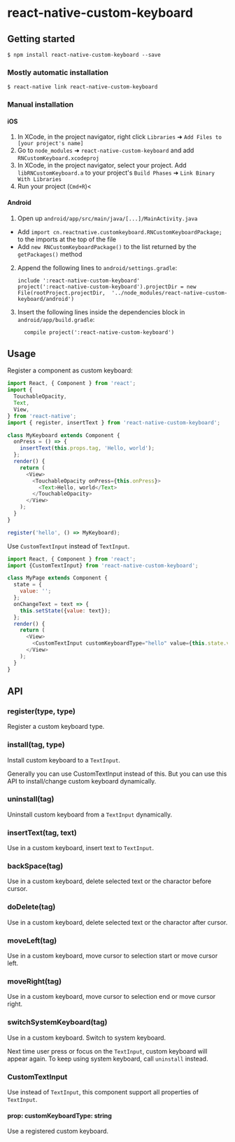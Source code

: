 
# react-native-custom-keyboard

## Getting started

`$ npm install react-native-custom-keyboard --save`

### Mostly automatic installation

`$ react-native link react-native-custom-keyboard`

### Manual installation


#### iOS

1. In XCode, in the project navigator, right click `Libraries` ➜ `Add Files to [your project's name]`
2. Go to `node_modules` ➜ `react-native-custom-keyboard` and add `RNCustomKeyboard.xcodeproj`
3. In XCode, in the project navigator, select your project. Add `libRNCustomKeyboard.a` to your project's `Build Phases` ➜ `Link Binary With Libraries`
4. Run your project (`Cmd+R`)<

#### Android

1. Open up `android/app/src/main/java/[...]/MainActivity.java`
  - Add `import cn.reactnative.customkeyboard.RNCustomKeyboardPackage;` to the imports at the top of the file
  - Add `new RNCustomKeyboardPackage()` to the list returned by the `getPackages()` method
2. Append the following lines to `android/settings.gradle`:
  	```
  	include ':react-native-custom-keyboard'
  	project(':react-native-custom-keyboard').projectDir = new File(rootProject.projectDir, 	'../node_modules/react-native-custom-keyboard/android')
  	```
3. Insert the following lines inside the dependencies block in `android/app/build.gradle`:
  	```
      compile project(':react-native-custom-keyboard')
  	```


## Usage

Register a component as custom keyboard: 

```javascript
import React, { Component } from 'react';
import {
  TouchableOpacity,
  Text,
  View,
} from 'react-native';
import { register, insertText } from 'react-native-custom-keyboard';

class MyKeyboard extends Component {
  onPress = () => {
    insertText(this.props.tag, 'Hello, world');
  };
  render() {
    return (
      <View>
        <TouchableOpacity onPress={this.onPress}>
          <Text>Hello, world</Text>
        </TouchableOpacity>
      </View>
    );
  }
}

register('hello', () => MyKeyboard);
```

Use `CustomTextInput` instead of `TextInput`.

```javascript
import React, { Component } from 'react';
import {CustomTextInput} from 'react-native-custom-keyboard';

class MyPage extends Component {
  state = {
    value: '';
  };
  onChangeText = text => {
    this.setState({value: text});
  };
  render() {
    return (
      <View>
        <CustomTextInput customKeyboardType="hello" value={this.state.value} onChangeText={this.onChangeText} />
      </View>
    );
  }
}
```

## API

### register(type, type)

Register a custom keyboard type.

### install(tag, type)

Install custom keyboard to a `TextInput`.

Generally you can use CustomTextInput instead of this. But you can use this API
to install/change custom keyboard dynamically.

### uninstall(tag)

Uninstall custom keyboard from a `TextInput` dynamically.

### insertText(tag, text)

Use in a custom keyboard, insert text to `TextInput`.

### backSpace(tag)

Use in a custom keyboard, delete selected text or the charactor before cursor.

### doDelete(tag)

Use in a custom keyboard, delete selected text or the charactor after cursor.

### moveLeft(tag)

Use in a custom keyboard, move cursor to selection start or move cursor left.

### moveRight(tag)

Use in a custom keyboard, move cursor to selection end or move cursor right.

### switchSystemKeyboard(tag)

Use in a custom keyboard. Switch to system keyboard.

Next time user press or focus on the `TextInput`, custom keyboard will
appear again. To keep using system keyboard, call `uninstall` instead.

### CustomTextInput

Use instead of `TextInput`, this component support all properties of `TextInput`.

#### prop: customKeyboardType: string

Use a registered custom keyboard.
